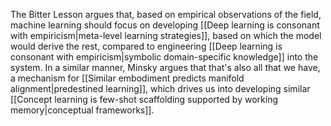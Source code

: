 ---
---

The Bitter Lesson argues that, based on empirical observations of the field, machine learning should focus on developing [[Deep learning is consonant with empiricism|meta-level learning strategies]], based on which the model would derive the rest, compared to engineering [[Deep learning is consonant with empiricism|symbolic domain-specific knowledge]] into the system. In a similar manner, Minsky argues that that's also all that we have, a mechanism for [[Similar embodiment predicts manifold alignment|predestined learning]], which drives us into developing similar [[Concept learning is few-shot scaffolding supported by working memory|conceptual frameworks]].